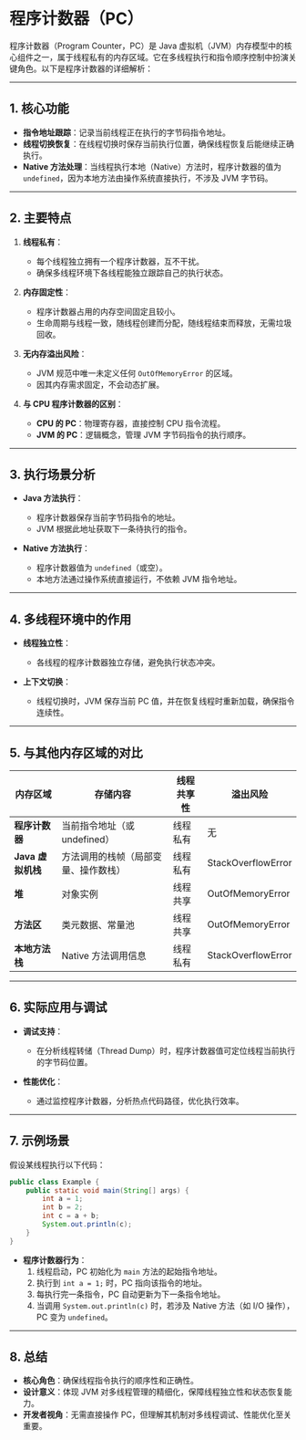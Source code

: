 # 程序计数器（PC）

程序计数器（Program Counter，PC）是 Java 虚拟机（JVM）内存模型中的核心组件之一，属于线程私有的内存区域。它在多线程执行和指令顺序控制中扮演关键角色。以下是程序计数器的详细解析：

---

## **1. 核心功能**
- **指令地址跟踪**：记录当前线程正在执行的字节码指令地址。
- **线程切换恢复**：在线程切换时保存当前执行位置，确保线程恢复后能继续正确执行。
- **Native 方法处理**：当线程执行本地（Native）方法时，程序计数器的值为 `undefined`，因为本地方法由操作系统直接执行，不涉及 JVM 字节码。

---

## **2. 主要特点**
1. **线程私有**：
   - 每个线程独立拥有一个程序计数器，互不干扰。
   - 确保多线程环境下各线程能独立跟踪自己的执行状态。

2. **内存固定性**：
   - 程序计数器占用的内存空间固定且较小。
   - 生命周期与线程一致，随线程创建而分配，随线程结束而释放，无需垃圾回收。

3. **无内存溢出风险**：
   - JVM 规范中唯一未定义任何 `OutOfMemoryError` 的区域。
   - 因其内存需求固定，不会动态扩展。

4. **与 CPU 程序计数器的区别**：
   - **CPU 的 PC**：物理寄存器，直接控制 CPU 指令流程。
   - **JVM 的 PC**：逻辑概念，管理 JVM 字节码指令的执行顺序。

---

## **3. 执行场景分析**
- **Java 方法执行**：
  - 程序计数器保存当前字节码指令的地址。
  - JVM 根据此地址获取下一条待执行的指令。
  
- **Native 方法执行**：
  - 程序计数器值为 `undefined`（或空）。
  - 本地方法通过操作系统直接运行，不依赖 JVM 指令地址。

---

## **4. 多线程环境中的作用**
- **线程独立性**：
  - 各线程的程序计数器独立存储，避免执行状态冲突。
  
- **上下文切换**：
  - 线程切换时，JVM 保存当前 PC 值，并在恢复线程时重新加载，确保指令连续性。

---

## **5. 与其他内存区域的对比**
| 内存区域          | 存储内容                           | 线程共享性       | 溢出风险         |
|--------------------|------------------------------------|------------------|------------------|
| **程序计数器**    | 当前指令地址（或 undefined）       | 线程私有         | 无               |
| **Java 虚拟机栈** | 方法调用的栈帧（局部变量、操作数栈） | 线程私有         | StackOverflowError |
| **堆**            | 对象实例                           | 线程共享         | OutOfMemoryError |
| **方法区**        | 类元数据、常量池                   | 线程共享         | OutOfMemoryError |
| **本地方法栈**    | Native 方法调用信息                | 线程私有         | StackOverflowError |

---

## **6. 实际应用与调试**
- **调试支持**：
  - 在分析线程转储（Thread Dump）时，程序计数器值可定位线程当前执行的字节码位置。
  
- **性能优化**：
  - 通过监控程序计数器，分析热点代码路径，优化执行效率。

---

## **7. 示例场景**
假设某线程执行以下代码：
```java
public class Example {
    public static void main(String[] args) {
        int a = 1;
        int b = 2;
        int c = a + b;
        System.out.println(c);
    }
}
```
- **程序计数器行为**：
  1. 线程启动，PC 初始化为 `main` 方法的起始指令地址。
  2. 执行到 `int a = 1;` 时，PC 指向该指令的地址。
  3. 每执行完一条指令，PC 自动更新为下一条指令地址。
  4. 当调用 `System.out.println(c)` 时，若涉及 Native 方法（如 I/O 操作），PC 变为 `undefined`。

---

## **8. 总结**
- **核心角色**：确保线程指令执行的顺序性和正确性。
- **设计意义**：体现 JVM 对多线程管理的精细化，保障线程独立性和状态恢复能力。
- **开发者视角**：无需直接操作 PC，但理解其机制对多线程调试、性能优化至关重要。